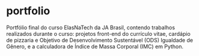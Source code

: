 # portfolio
Portfólio final do curso ElasNaTech da JA Brasil, contendo trabalhos realizados durante o curso: projetos front-end do currículo vitae, cardápio de pizzaria e Objetivo de Desenvolvimento Sustentável (ODS) Igualdade de Gênero, e a calculadora de Índice de Massa Corporal (IMC) em Python.
